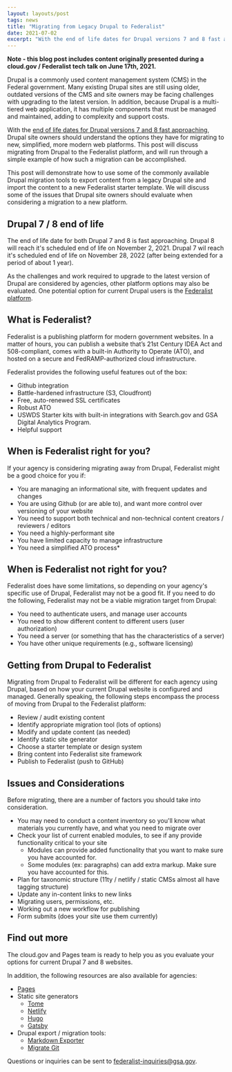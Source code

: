 ```yaml
---
layout: layouts/post
tags: news
title: "Migrating from Legacy Drupal to Federalist"
date: 2021-07-02
excerpt: "With the end of life dates for Drupal versions 7 and 8 fast approaching, this tech talk will discuss strategies for migrating from legacy versions of Drupal to the Federalist platform."
---
```


**Note - this blog post includes content originally presented during a cloud.gov / Federalist tech talk on June 17th, 2021.**

Drupal is a commonly used content management system (CMS) in the Federal government. Many existing Drupal sites are still using older, outdated versions of the CMS and site owners may be facing challenges with upgrading to the latest version. In addition, because Drupal is a multi-tiered web application, it has multiple components that must be managed and maintained, adding to complexity and support costs.

With the [end of life dates for Drupal versions 7 and 8 fast approaching](https://www.drupal.org/psa-2020-06-24), Drupal site owners should understand the options they have for migrating to new, simplified, more modern web platforms. This post will discuss migrating from Drupal to the Federalist platform, and will run through a simple example of how such a migration can be accomplished.

This post will demonstrate how to use some of the commonly available Drupal migration tools to export content from a legacy Drupal site and import the content to a new Federalist starter template. We will discuss some of the issues that Drupal site owners should evaluate when considering a migration to a new platform.

## Drupal 7 / 8 end of life

The end of life date for both Drupal 7 and 8 is fast approaching. Drupal 8 will reach it's scheduled end of life on November 2, 2021. Drupal 7 wil reach it's scheduled end of life on November 28, 2022 (after being extended for a period of about 1 year).

As the challenges and work required to upgrade to the latest version of Drupal are considered by agencies, other platform options may also be evaluated. One potential option for current Drupal users is the [Federalist platform](https://cloud.gov/pages/).

## What is Federalist?

Federalist is a publishing platform for modern government websites. In a matter of hours, you can publish a website that’s 21st Century IDEA Act and 508-compliant, comes with a built-in Authority to Operate (ATO), and hosted on a secure and FedRAMP-authorized cloud infrastructure.

Federalist provides the following useful features out of the box:

* Github integration
* Battle-hardened infrastructure (S3, Cloudfront)
* Free, auto-renewed SSL certificates
* Robust ATO
* USWDS Starter kits with built-in integrations with Search.gov and GSA Digital Analytics Program.
* Helpful support

## When is Federalist right for you?

If your agency is considering migrating away from Drupal, Federalist might be a good choice for you if:

* You are managing an informational site, with frequent updates and changes
* You are using Github (or are able to), and want more control over versioning of your website
* You need to support both technical and non-technical content creators / reviewers / editors
* You need a highly-performant site
* You have limited capacity to manage infrastructure 
* You need a simplified ATO process*

## When is Federalist not right for you?

Federalist does have some limitations, so depending on your agency's specific use of Drupal, Federalist may not be a good fit. If you need to do the following, Federalist may not be a viable migration target from Drupal:

* You need to authenticate users, and manage user accounts
* You need to show different content to different users (user authorization)
* You need a server (or something that has the characteristics of a server)
* You have other unique requirements (e.g., software licensing)

## Getting from Drupal to Federalist

Migrating from Drupal to Federalist will be different for each agency using Drupal, based on how your current Drupal website is configured and managed. Generally speaking, the following steps encompass the process of moving from Drupal to the Federalist platform:

* Review / audit existing content
* Identify appropriate migration tool (lots of options)
* Modify and update content (as needed)
* Identify static site generator
* Choose a starter template or design system
* Bring content into Federalist site framework
* Publish to Federalist (push to GitHub)

## Issues and Considerations

Before migrating, there are a number of factors you should take into consideration.

* You may need to conduct a content inventory so you'll know what materials you currently have, and what you need to migrate over
* Check your list of current enabled modules, to see if any provide functionality critical to your site 
    - Modules can provide added functionality that you want to make sure you have accounted for.
    - Some modules (ex: paragraphs) can add extra markup. Make sure you have accounted for this.
* Plan for taxonomic structure (11ty / netlify / static CMSs almost all have tagging structure)
* Update any in-content links to new links
* Migrating users, permissions, etc.
* Working out a new workflow for publishing
* Form submits (does your site use them currently)

## Find out more 

The cloud.gov and Pages team is ready to help you as you evaluate your options for current Drupal 7 and 8 websites. 

In addition, the following resources are also available for agencies:

* [Pages](https://pages.cloud.gov/)
* Static site generators
    - [Tome](https://tome.fyi/)
    - [Netlify](https://www.netlify.com/) 
    - [Hugo](https://gohugo.io/) 
    - [Gatsby](https://www.gatsbyjs.com/) 
* Drupal export / migration tools:
    - [Markdown Exporter](https://www.drupal.org/project/markdown_exporter) 
    - [Migrate Git](https://www.drupal.org/project/migrate_git)

Questions or inquiries can be sent to [federalist-inquiries@gsa.gov](mailto:federalist-inquiries@gsa.gov).
